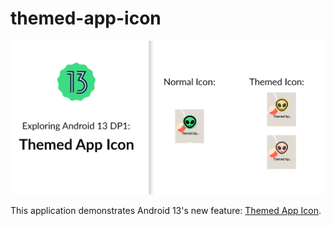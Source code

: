 # themed-app-icon

<div align="center">
    <img src="screenshots/android-13-themed-app-icon.png" />
</div>

This application demonstrates Android 13's new feature: [Themed App Icon](https://developer.android.com/about/versions/13/features#themed-app-icons).
